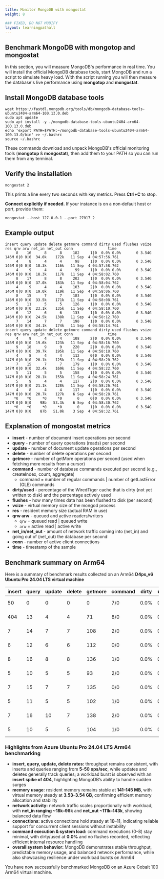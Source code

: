 ```yaml
---
title: Monitor MongoDB with mongostat
weight: 8

### FIXED, DO NOT MODIFY
layout: learningpathall
---
```


## Benchmark MongoDB with mongotop and mongostat

In this section, you will measure MongoDB's performance in real time.
You will install the official MongoDB database tools, start MongoDB and run a script to simulate heavy load. With the script running you will then measure the database's live performance using **mongotop** and **mongostat**.

## Install MongoDB database tools

```console
wget https://fastdl.mongodb.org/tools/db/mongodb-database-tools-ubuntu2404-arm64-100.13.0.deb
sudo apt update
sudo apt install -y ./mongodb-database-tools-ubuntu2404-arm64-100.13.0.deb
echo 'export PATH=$PATH:~/mongodb-database-tools-ubuntu2404-arm64-100.13.0/bin' >> ~/.bashrc
source ~/.bashrc
```
These commands download and unpack MongoDB's official monitoring tools (**mongotop** & **mongostat**), then add them to your PATH so you can run them from any terminal.

## Verify the installation

```console
mongostat 2
```
This prints a line every two seconds with key metrics. Press **Ctrl+C** to stop.

**Connect explicitly if needed.** If your instance is on a non‑default host or port, provide them:
```console
mongostat --host 127.0.0.1 --port 27017 2
```

## Example output

```output
insert query update delete getmore command dirty used flushes vsize  res qrw arw net_in net_out conn                time
     8    16      8      8     182     1|0  0.0% 0.0%       0 3.54G 146M 0|0 0|0  34.0k    172k   11 Sep  4 04:57:56.761
     4     8      4      4      98     1|0  0.0% 0.0%       0 3.54G 146M 0|0 0|0  18.3k    116k   11 Sep  4 04:57:58.762
     4     9      4      4      99     1|0  0.0% 0.0%       0 3.54G 146M 0|0 0|0  18.3k    117k   11 Sep  4 04:58:02.760
     8    17      8      8     202     1|0  0.0% 0.0%       0 3.54G 146M 0|0 0|0  37.0k    183k   11 Sep  4 04:58:04.762
     4     9      4      4     103     2|0  0.0% 0.0%       0 3.54G 146M 0|0 0|0  19.0k    119k   11 Sep  4 04:58:06.760
     8    15      7      7     183     1|0  0.0% 0.0%       0 3.54G 146M 0|0 0|0  33.5k    171k   11 Sep  4 04:58:08.761
     5    11      5      5     126     1|0  0.0% 0.0%       0 3.54G 146M 0|0 0|0  23.1k    135k   11 Sep  4 04:58:10.760
     6    12      6      6     133     1|0  0.0% 0.0%       0 3.54G 146M 0|0 0|0  24.5k    138k   11 Sep  4 04:58:12.760
     7    14      7      7     190     1|0  0.0% 0.0%       0 3.54G 146M 0|0 0|0  34.1k    174k   11 Sep  4 04:58:14.761
insert query update delete getmore command dirty used flushes vsize  res qrw arw net_in net_out conn                time
     4     9      4      4     108     2|0  0.0% 0.0%       0 3.54G 146M 0|0 0|0  19.6k    123k   11 Sep  4 04:58:16.760
     9    18      9      9     220     2|0  0.0% 0.0%       0 3.54G 147M 0|0 0|0  39.7k    195k   11 Sep  4 04:58:18.760
     4     8      4      4     112     0|0  0.0% 0.0%       0 3.54G 147M 0|0 0|0  20.1k    125k   11 Sep  4 04:58:20.762
     7    15      7      7     179     1|0  0.0% 0.0%       0 3.54G 147M 0|0 0|0  32.4k    169k   11 Sep  4 04:58:22.760
     5    11      5      5     158     1|0  0.0% 0.0%       0 3.54G 147M 0|0 0|0  28.1k    155k   11 Sep  4 04:58:24.761
     5     9      4      4     117     2|0  0.0% 0.0%       0 3.54G 147M 0|0 0|0  21.1k    128k   11 Sep  4 04:58:26.761
     4     8      4      4     117     1|0  0.0% 0.0%       0 3.54G 147M 0|0 0|0  20.7k    127k    6 Sep  4 04:58:28.761
    *0    *0     *0     *0       0     0|0  0.0% 0.0%       0 3.54G 147M 0|0 0|0    98b   53.3k    6 Sep  4 04:58:30.762
    *0    *0     *0     *0       0     1|0  0.0% 0.0%       0 3.54G 147M 0|0 0|0    87b   51.0k    3 Sep  4 04:58:32.761
```

## Explanation of mongostat metrics

- **insert** - number of document insert operations per second
- **query** - number of query operations (reads) per second
- **update** - number of document update operations per second
- **delete** - number of delete operations per second
- **getmore** - number of getMore operations per second (used when fetching more results from a cursor)
- **command** - number of database commands executed per second (e.g., createIndex, count, aggregate)
  - command = number of regular commands | number of getLastError (GLE) commands
- **dirty/used** - percentage of the WiredTiger cache that is dirty (not yet written to disk) and the percentage actively used
- **flushes** - how many times data has been flushed to disk (per second)
- **vsize** - virtual memory size of the mongod process
- **res** - resident memory size (actual RAM in use)
- **qrw arw** - queued and active readers/writers
  - `qrw` = queued read | queued write
  - `arw` = active read | active write
- **net_in/net_out** - amount of network traffic coming into (net_in) and going out of (net_out) the database per second
- **conn** - number of active client connections
- **time** - timestamp of the sample

## Benchmark summary on Arm64
Here is a summary of benchmark results collected on an Arm64 **D4ps_v6 Ubuntu Pro 24.04 LTS virtual machine**

| insert | query | update | delete | getmore | command | dirty | used | flushes | vsize | res  | qrw  | arw  | net_in | net_out | conn | time                 |
|--------|-------|--------|--------|---------|---------|-------|------|---------|-------|------|------|------|--------|---------|------|----------------------|
| 50     | 0     | 0      | 0      | 0       | 7/0     | 0.0%  | 0.0% | 0       | 3.53G | 141M | 0/0  | 0/0  | 10.9k  | 57.8k   | 10   | Sep  4 04:57:18.761 |
| 404    | 13    | 4      | 4      | 71      | 8/0     | 0.0%  | 0.0% | 0       | 3.53G | 143M | 0/0  | 0/0  | 96.3k  | 114k    | 10   | Sep  4 04:57:20.761 |
| 7      | 14    | 7      | 7      | 108     | 2/0     | 0.0%  | 0.0% | 0       | 3.53G | 143M | 0/0  | 0/0  | 21.8k  | 118k    | 10   | Sep  4 04:57:22.760 |
| 6      | 12    | 6      | 6      | 112     | 0/0     | 0.0%  | 0.0% | 0       | 3.53G | 143M | 0/0  | 0/0  | 21.9k  | 120k    | 10   | Sep  4 04:57:24.760 |
| 8      | 16    | 8      | 8      | 136     | 1/0     | 0.0%  | 0.0% | 0       | 3.53G | 144M | 0/0  | 0/0  | 27.1k  | 137k    | 10   | Sep  4 04:57:26.762 |
| 5      | 10    | 5      | 5      | 93      | 2/0     | 0.0%  | 0.0% | 0       | 3.54G | 144M | 0/0  | 0/0  | 18.2k  | 111k    | 11   | Sep  4 04:57:28.760 |
| 7      | 15    | 7      | 7      | 135     | 0/0     | 0.0%  | 0.0% | 0       | 3.54G | 144M | 0/0  | 0/0  | 26.5k  | 139k    | 11   | Sep  4 04:57:30.761 |
| 5      | 11    | 5      | 5      | 102     | 1/0     | 0.0%  | 0.0% | 0       | 3.54G | 144M | 0/0  | 0/0  | 19.7k  | 118k    | 11   | Sep  4 04:57:32.761 |
| 7      | 16    | 10     | 7      | 138     | 2/0     | 0.0%  | 0.0% | 0       | 3.54G | 145M | 0/0  | 0/0  | 27.0k  | 143k    | 11   | Sep  4 04:57:34.761 |
| 5      | 10    | 5      | 5      | 104     | 1/0     | 0.0%  | 0.0% | 0       | 3.54G | 145M | 0/0  | 0/0  | 20.1k  | 121k    | 11   | Sep  4 04:57:36.761 |


### Highlights from Azure Ubuntu Pro 24.04 LTS Arm64 benchmarking

- **insert, query, update, delete rates:** throughput remains consistent, with inserts and queries ranging from **5–50 ops/sec**, while updates and deletes generally track queries; a workload burst is observed with an **insert spike of 404**, highlighting MongoDB’s ability to handle sudden surges
- **memory usage:** resident memory remains stable at **141–145 MB**, with virtual memory steady at **3.53–3.54 GB**, confirming efficient memory allocation and stability
- **network activity:** network traffic scales proportionally with workload, with **net_in ranging ~18k–96k** and **net_out ~111k–143k**, showing balanced data flow
- **connections:** active connections hold steady at **10–11**, indicating reliable support for concurrent client sessions without instability
- **command execution & system load:** command executions (0–8) stay minimal, with dirty/used at **0.0%** and no flushes recorded, reflecting efficient internal resource handling
- **overall system behavior:** MongoDB demonstrates stable throughput, predictable memory usage, and balanced network performance, while also showcasing resilience under workload bursts on Arm64

You have now successfully benchmarked MongoDB on an Azure Cobalt 100 Arm64 virtual machine.
